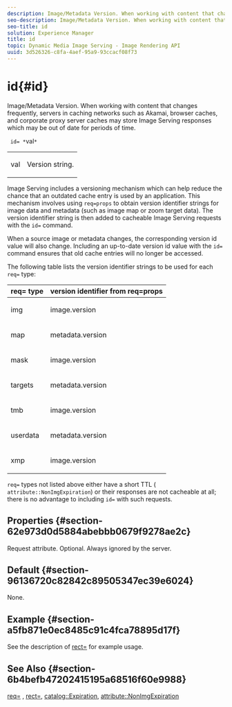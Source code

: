 ```yaml
---
description: Image/Metadata Version. When working with content that changes frequently, servers in caching networks such as Akamai, browser caches, and corporate proxy server caches may store Image Serving responses which may be out of date for periods of time.
seo-description: Image/Metadata Version. When working with content that changes frequently, servers in caching networks such as Akamai, browser caches, and corporate proxy server caches may store Image Serving responses which may be out of date for periods of time.
seo-title: id
solution: Experience Manager
title: id
topic: Dynamic Media Image Serving - Image Rendering API
uuid: 3d526326-c8fa-4aef-95a9-93ccacf08f73
---
```


# id{#id}

Image/Metadata Version. When working with content that changes frequently, servers in caching networks such as Akamai, browser caches, and corporate proxy server caches may store Image Serving responses which may be out of date for periods of time.

 ` id= *`val`*`

<table id="simpletable_3A6EBDA15B004636804E1ACEF952479A"> 
 <tr class="strow"> 
  <td class="stentry"> <p> <span class="codeph"> <span class="varname"> val </span> </span> </p> </td> 
  <td class="stentry"> <p>Version string. </p> </td> 
 </tr> 
</table>

Image Serving includes a versioning mechanism which can help reduce the chance that an outdated cache entry is used by an application. This mechanism involves using `req=props` to obtain version identifier strings for image data and metadata (such as image map or zoom target data). The version identifier string is then added to cacheable Image Serving requests with the `id=` command.

When a source image or metadata changes, the corresponding version id value will also change. Including an up-to-date version id value with the `id=` command ensures that old cache entries will no longer be accessed.

The following table lists the version identifier strings to be used for each `req=` type: 

<table id="table_AE39BEBE18864880BBBF1C4F16785E2D"> 
 <thead> 
  <tr> 
   <th class="entry"> <b> req= type</b> </th> 
   <th class="entry"> <b> version identifier from req=props</b> </th> 
  </tr> 
 </thead>
 <tbody> 
  <tr> 
   <td> <p> img </p> </td> 
   <td> <p> image.version </p> </td> 
  </tr> 
  <tr> 
   <td> <p> map </p> </td> 
   <td> <p> metadata.version </p> </td> 
  </tr> 
  <tr> 
   <td> <p> mask </p> </td> 
   <td> <p> image.version </p> </td> 
  </tr> 
  <tr> 
   <td> <p> targets </p> </td> 
   <td> <p> metadata.version </p> </td> 
  </tr> 
  <tr> 
   <td> <p> tmb </p> </td> 
   <td> <p> image.version </p> </td> 
  </tr> 
  <tr> 
   <td> <p> userdata </p> </td> 
   <td> <p> metadata.version </p> </td> 
  </tr> 
  <tr> 
   <td> <p> xmp </p> </td> 
   <td> <p> image.version </p> </td> 
  </tr> 
 </tbody> 
</table>

`req=` types not listed above either have a short TTL ( `attribute::NonImgExpiration`) or their responses are not cacheable at all; there is no advantage to including `id=` with such requests.

## Properties {#section-62e973d0d5884abebbb0679f9278ae2c}

Request attribute. Optional. Always ignored by the server.

## Default {#section-96136720c82842c89505347ec39e6024}

None.

## Example {#section-a5fb871e0ec8485c91c4fca78895d17f}

See the description of [rect=](../../../../../is-api/http-ref/image-serving-api-ref/c-http-protocol-reference/c-command-reference/r-rect.md#reference-520b90d30b4c4b4692a723e4df6adaf3) for example usage.

## See Also {#section-6b4befb47202415195a68516f60e9988}

[req=](../../../../../is-api/http-ref/image-serving-api-ref/c-http-protocol-reference/c-command-reference/r-req/r-req.md#reference-907cdb4a97034db7ad94695f25552e76) , [rect=](../../../../../is-api/http-ref/image-serving-api-ref/c-http-protocol-reference/c-command-reference/r-rect.md#reference-520b90d30b4c4b4692a723e4df6adaf3), [catalog::Expiration](../../../../../is-api/image-catalog/image-serving-api-ref/c-image-catalog-reference/c-image-svg-data-reference/c-image-data-reference/r-expiration-cat.md#reference-a7afd668ecbb4d2da65d86259aa6a28a), [attribute::NonImgExpiration](../../../../../is-api/image-catalog/image-serving-api-ref/c-image-catalog-reference/c-attributes-reference/r-nonimgexpiration.md#reference-a8066cd0d24b4ea98100ade4821f1f9d) 
